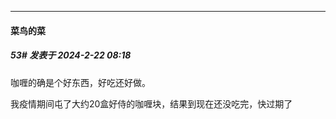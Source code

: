 ﻿
*****

####  菜鸟的菜  
##### 53#       发表于 2024-2-22 08:18

咖喱的确是个好东西，好吃还好做。

我疫情期间屯了大约20盒好侍的咖喱块，结果到现在还没吃完，快过期了

